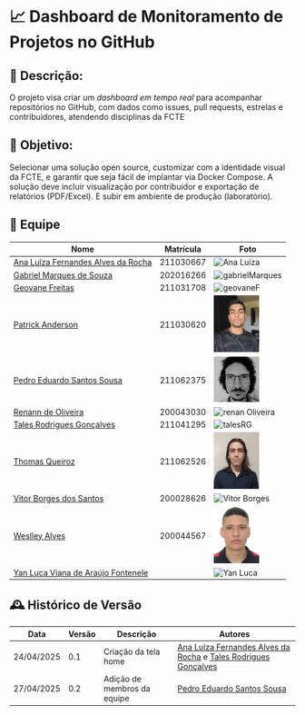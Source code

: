 # 📈 Dashboard de Monitoramento de Projetos no GitHub

## 📝 Descrição:
O projeto visa criar um *dashboard em tempo real* para acompanhar repositórios no GitHub, com dados como issues, pull requests, estrelas e contribuidores, atendendo disciplinas da FCTE 

## 🎯 Objetivo:
Selecionar uma solução open source, customizar com a identidade visual da FCTE, e garantir que seja fácil
de implantar via Docker Compose. A solução deve incluir visualização por contribuidor e
exportação de relatórios (PDF/Excel). E subir em ambiente de produção (laboratório).

## 👥 Equipe 
| Nome                                 | Matrícula | Foto                                                                 |
|--------------------------------------|-----------|----------------------------------------------------------------------|
| [Ana Luíza Fernandes Alves da Rocha](https://github.com/analufernanndess) | 211030667 |  <img src="assets/analufernanndess.png" alt="Ana Luiza" width="80">   |
| [Gabriel Marques de Souza](https://github.com/GabrielMS00)           | 202016266 |  <img src="assets/gabrielMarques.png" alt="gabrielMarques" width="80">  |
| [Geovane Freitas](https://github.com/GeovaneSFT)                     | 211031708 | <img src="assets/geovaneF.png" alt="geovaneF" width="80">  |
| [Patrick Anderson](https://github.com/patrickacs)      | 211030620 | <img src="assets/patrick.jpg" alt="patrick" width="80">  |
| [Pedro Eduardo Santos Sousa](https://github.com/PedroEduardoSS)      | 211062375 | <img src="assets/pedroeduardo.jpeg" alt="pedroeduardo" width="80">  |
| [Renann de Oliveira](https://github.com/renannOgomes)                  | 200043030 | <img src="assets/renanOliveira.png" alt="renan Oliveira" width="80"> |
| [Tales Rodrigues Gonçalves](https://github.com/TalesRG)          | 211041295 | <img src="assets/talesRG.png" alt="talesRG" width="80">  |
| [Thomas Queiroz](https://github.com/thmasq)          | 211062526 | <img src="assets/thomas.jpg" alt="thomas" width="80">  |
| [Vitor Borges dos Santos](https://github.com/VitorB2002)             | 200028626 | <img src="assets/vitorBorges.png" alt="Vitor Borges" width="80">     |
| [Weslley Alves](https://github.com/weslley17w)             |  200044567 |<img src="assets/weslley.jpeg" alt="Weslley Alves" width="80">     |
| [Yan Luca Viana de Araújo Fontenele](https://github.com/yan-luca)             |           |<img src="assets/yanLuca.png" alt="Yan Luca" width="80">     |


## 🕰️ Histórico de Versão
| Data       | Versão | Descrição            | Autores                                                                                                                            |
|------------|--------|----------------------|------------------------------------------------------------------------------------------------------------------------------------|
| 24/04/2025 | 0.1    | Criação da tela home | [Ana Luíza Fernandes Alves da Rocha](https://github.com/analufernanndess) e [Tales Rodrigues Gonçalves](https://github.com/TalesRG)|
| 27/04/2025 | 0.2    | Adição de membros da equipe | [Pedro Eduardo Santos Sousa](https://github.com/PedroEduardoSS) |
